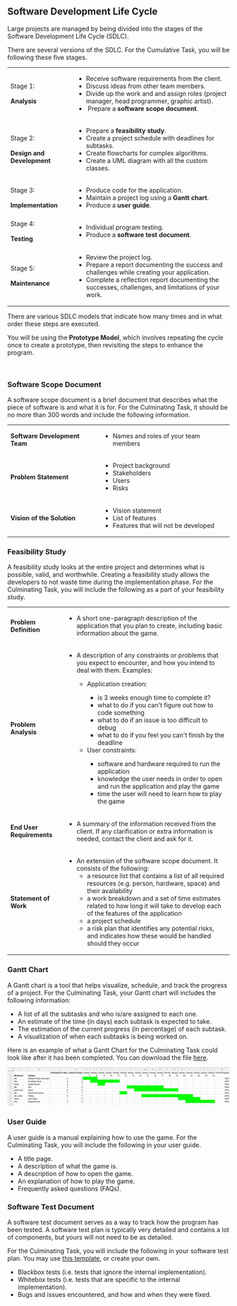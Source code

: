 ## Software Development Life Cycle

Large projects are managed by being divided into the stages of the Software Development Life Cycle (SDLC).

There are several versions of the SDLC. For the Cumulative Task, you will be following these five stages.

| | |
| --- | --- |
| Stage 1:<br></br>**Analysis** | <ul><li>Receive software requirements from the client.</li><li>Discuss ideas from other team members.</li><li>Divide up the work and and assign roles (project manager, head programmer, graphic artist).</li><li> Prepare a **software scope document**.</li></ul> |
| Stage 2:<br></br>**Design and Development** | <ul><li>Prepare a **feasibility study**.</li><li>Create a project schedule with deadlines for subtasks.</li><li>Create flowcharts for complex algorithms.</li><li>Create a UML diagram with all the custom classes.</li></ul>|
| Stage 3:<br></br>**Implementation** | <ul><li>Produce code for the application.</li><li>Maintain a project log using a **Gantt chart**.</li><li>Produce a **user guide**.</li></ul> |
| Stage 4:<br></br>**Testing** | <ul><li>Individual program testing.</li><li>Produce a **software test document**.</li></ul> |
| Stage 5:<br></br>**Maintenance** | <ul><li>Review the project log.</li><li>Prepare a report documenting the success and challenges while creating your application.</li><li>Complete a reflection report documenting the successes, challenges, and limitations of your work.</li></ul> |

There are various SDLC models that indicate how many times and in what order these steps are executed.

You will be using the **Prototype Model**, which involves repeating the cycle once to create a prototype, then revisiting the steps to enhance the program.

  
### Software Scope Document

A software scope document is a brief document that describes what the piece of software is and what it is for. For the Culminating Task, it should be no more than 300 words and include the following information.

| | |
| --- | --- |
| **Software Development Team**	| <ul><li>Names and roles of your team members</li></ul> |
| **Problem Statement** | <ul><li>Project background</li><li>Stakeholders</li><li>Users</li><li>Risks</li></ul> |
| **Vision of the Solution** | <ul><li>Vision statement</li><li>List of features</li><li>Features that will not be developed</li></ul> |

### Feasibility Study

A feasibility study looks at the entire project and determines what is possible, valid, and worthwhile. Creating a feasibility study allows the developers to not waste time during the implementation phase. For the Culminating Task, you will include the following as a part of your feasibility study.

| | |
| --- | --- |
| **Problem Definition** | <ul><li>A short one-paragraph description of the application that you plan to create, including basic information about the game.</li></ul> |
| **Problem Analysis** | <ul><li>A description of any constraints or problems that you expect to encounter, and how you intend to deal with them. Examples:</li><ul><li>Application creation:</li><ul><li>is 3 weeks enough time to complete it?</li><li>what to do if you can't figure out how to code something</li><li>what to do if an issue is too difficult to debug</li><li>what to do if you feel you can't finish by the deadline</li></ul><li>User constraints:</li><ul><li>software and hardware required to run the application</li><li>knowledge the user needs in order to open and run the application and play the game</li><li>time the user will need to learn how to play the game</li></ul></ul></ul> |
| **End User Requirements**	| <ul><li>A summary of the information received from the client. If any clarification or extra information is needed, contact the client and ask for it.</li></ul> |
| **Statement of Work**	| <ul><li>An extension of the software scope document. It consists of the following: <ul><li>a resource list that contains a list of all required resources (e.g. person, hardware, space) and their availability</li><li>a work breakdown and a set of time estimates related to how long it will take to develop each of the features of the application</li><li>a project schedule</li><li>a risk plan that identifies any potential risks, and indicates how these would be handled should they occur</li></ul> |

### Gantt Chart 

A Gantt chart is a tool that helps visualize, schedule, and track the progress of a project. For the Culminating Task, your Gantt chart will includes the following information:

* A list of all the subtasks and who is/are assigned to each one.
* An estimate of the time (in days) each subtask is expected to take.
* The estimation of the current progress (in percentage) of each subtask.
* A visualization of when each subtasks is being worked on. 

Here is an example of what a Gantt Chart for the Culminating Task could look like after it has been completed. You can download the file [here](https://docs.google.com/spreadsheets/d/1CdlHra19lMxfOedDORVVGbGKIRWWRwRSHqSpdqKhlZo/edit?usp=sharing).

![](../Images/Gantt_Chart.png)

### User Guide

A user guide is a manual explaining how to use the game. For the Culminating Task, you will include the following in your user guide.
* A title page.
* A description of what the game is.
* A description of how to open the game.
* An explanation of how to play the game.
* Frequently asked questions (FAQs).

### Software Test Document

A software test document serves as a way to track how the program has been tested. A software test plan is typically very detailed and contains a lot of components, but yours will not need to be as detailed. 

For the Culminating Task, you will include the following in your software test plan. You may use [this template](https://docs.google.com/spreadsheets/d/1jHs8G6D7O6tnEEVtMIYRVE5CS77fgDW2o-mhEr5ZUS4/edit?usp=sharing), or create your own.
* Blackbox tests (i.e. tests that ignore the internal implementation).
* Whitebox tests (i.e. tests that are specific to the internal implementation).
* Bugs and issues encountered, and how and when they were fixed.
